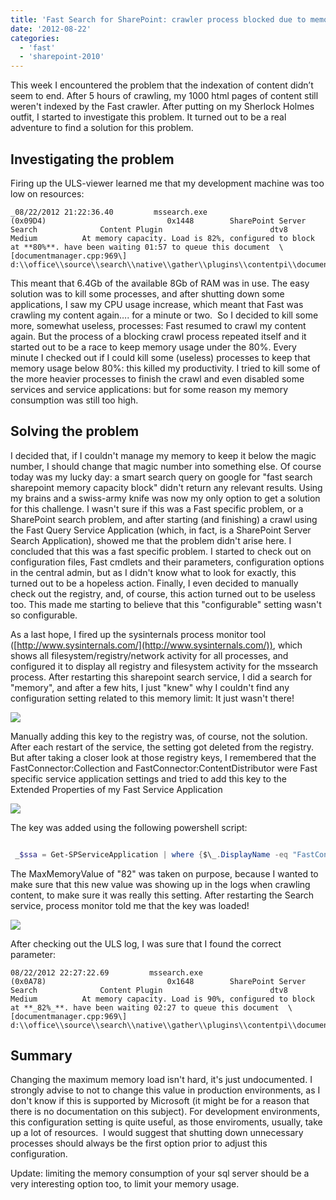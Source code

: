 ```yaml
---
title: 'Fast Search for SharePoint: crawler process blocked due to memory capacity limit'
date: '2012-08-22'
categories:
  - 'fast'
  - 'sharepoint-2010'
---
```


This week I encountered the problem that the indexation of content didn’t seem to end. After 5 hours of crawling, my 1000 html pages of content still weren't indexed by the Fast crawler. After putting on my Sherlock Holmes outfit, I started to investigate this problem. It turned out to be a real adventure to find a solution for this problem.

## Investigating the problem

Firing up the ULS-viewer learned me that my development machine was too low on resources:

```
_08/22/2012 21:22:36.40         mssearch.exe (0x09D4)                           0x1448        SharePoint Server Search              Content Plugin                        dtv8        Medium          At memory capacity. Load is 82%, configured to block at **80%**. have been waiting 01:57 to queue this document  \[documentmanager.cpp:969\]  d:\\office\\source\\search\\native\\gather\\plugins\\contentpi\\documentmanager.cpp_
```

This meant that 6.4Gb of the available 8Gb of RAM was in use. The easy solution was to kill some processes, and after shutting down some applications, I saw my CPU usage increase, which meant that Fast was crawling my content again…. for a minute or two.  So I decided to kill some more, somewhat useless, processes: Fast resumed to crawl my content again. But the process of a blocking crawl process repeated itself and it started out to be a race to keep memory usage under the 80%. Every minute I checked out if I could kill some (useless) processes to keep that memory usage below 80%: this killed my productivity. I tried to kill some of the more heavier processes to finish the crawl and even disabled some services and service applications: but for some reason my memory consumption was still too high.

## Solving the problem

I decided that, if I couldn't manage my memory to keep it below the magic number, I should change that magic number into something else. Of course today was my lucky day: a smart search query on google for "fast search sharepoint memory capacity block" didn't return any relevant results. Using my brains and a swiss-army knife was now my only option to get a solution for this challenge. I wasn't sure if this was a Fast specific problem, or a SharePoint search problem, and after starting (and finishing) a crawl using the Fast Query Service Application (which, in fact, is a SharePoint Server Search Application), showed me that the problem didn't arise here. I concluded that this was a fast specific problem. I started to check out on configuration files, Fast cmdlets and their parameters, configuration options in the central admin, but as I didn't know what to look for exactly, this turned out to be a hopeless action. Finally, I even decided to manually check out the registry, and, of course, this action turned out to be useless too. This made me starting to believe that this "configurable" setting wasn't so configurable.

As a last hope, I fired up the sysinternals process monitor tool ([http://www.sysinternals.com/](http://www.sysinternals.com/)), which shows all filesystem/registry/network activity for all processes, and configured it to display all registry and filesystem activity for the mssearch process. After restarting this sharepoint search service, I did a search for "memory", and after a few hits, I just "knew" why I couldn't find any configuration setting related to this memory limit: It just wasn't there!

[![](images/3276.procmon1.png)](http://bloggingabout.net/cfs-file.ashx/__key/CommunityServer.Blogs.Components.WeblogFiles/bas/3276.procmon1.png)

Manually adding this key to the registry was, of course, not the solution. After each restart of the service, the setting got deleted from the registry. But after taking a closer look at those registry keys, I remembered that the FastConnector:Collection and FastConnector:ContentDistributor were Fast specific service application settings and tried to add this key to the Extended Properties of my Fast Service Application

[![](images/1581.registry1.png)](http://bloggingabout.net/cfs-file.ashx/__key/CommunityServer.Blogs.Components.WeblogFiles/bas/1581.registry1.png)

The key was added using the following powershell script:

```powershell

 _$ssa = Get-SPServiceApplication | where {$\_.DisplayName -eq "FastContentService" } $property = New-SPEnterpriseSearchExtendedConnectorProperty -SearchApplication $ssa -Name "MaxMemoryLoad" -Value "82"_
```

The MaxMemoryValue of "82" was taken on purpose, because I wanted to make sure that this new value was showing up in the logs when crawling content, to make sure it was really this setting. After restarting the Search service, process monitor told me that the key was loaded!

[![](images/5516.procmon2.png)](http://bloggingabout.net/cfs-file.ashx/__key/CommunityServer.Blogs.Components.WeblogFiles/bas/5516.procmon2.png)

After checking out the ULS log, I was sure that I found the correct parameter:

```
08/22/2012 22:27:22.69         mssearch.exe (0x0A78)                           0x1648        SharePoint Server Search              Content Plugin                        dtv8        Medium          At memory capacity. Load is 90%, configured to block at **_82%_**. have been waiting 02:27 to queue this document  \[documentmanager.cpp:969\]  d:\\office\\source\\search\\native\\gather\\plugins\\contentpi\\documentmanager.cpp
```

## Summary

Changing the maximum memory load isn't hard, it's just undocumented. I strongly advise to not to change this value in production environments, as I don't know if this is supported by Microsoft (it might be for a reason that there is no documentation on this subject). For development environments, this configuration setting is quite useful, as those enviroments, usually, take up a lot of resources.  I would suggest that shutting down unnecessary processes should always be the first option prior to adjust this configuration.

Update: limiting the memory consumption of your sql server should be a very interesting option too, to limit your memory usage.
